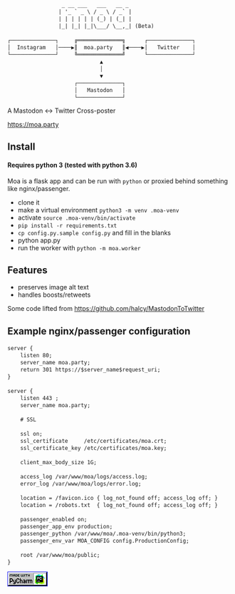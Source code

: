 ```
                 _ __ ___   ___   __ _
                | '_ ` _ \ / _ \ / _` |
                | | | | | | (_) | (_| |
                |_| |_| |_|\___/ \__,_| (Beta)

┌──────────────┐     ╔══════════════╗      ┌──────────────┐
│  Instagram   │────▶║  moa.party   ║◀────▶│   Twitter    │
└──────────────┘     ╚══════════════╝      └──────────────┘
                             ▲
                             │
                             ▼
                     ┌──────────────┐
                     │   Mastodon   │
                     └──────────────┘
```

A Mastodon <-> Twitter Cross-poster

https://moa.party

## Install

#### Requires python 3 (tested with python 3.6)

Moa is a flask app and can be run with `python` or proxied behind something like nginx/passenger.

* clone it
* make a virtual environment `python3 -m venv .moa-venv`
* activate `source .moa-venv/bin/activate`
* `pip install -r requirements.txt`
* `cp config.py.sample config.py` and fill in the blanks
* python app.py
* run the worker with `python -m moa.worker`

## Features
* preserves image alt text
* handles boosts/retweets

Some code lifted from https://github.com/halcy/MastodonToTwitter


## Example nginx/passenger configuration

```
server {
    listen 80;
    server_name moa.party;
    return 301 https://$server_name$request_uri;
}

server {
    listen 443 ;
    server_name moa.party;
    
    # SSL
    
    ssl on;
    ssl_certificate     /etc/certificates/moa.crt;
    ssl_certificate_key /etc/certificates/moa.key;
    
    client_max_body_size 1G;
    
    access_log /var/www/moa/logs/access.log;
    error_log /var/www/moa/logs/error.log;
    
    location = /favicon.ico { log_not_found off; access_log off; }
    location = /robots.txt  { log_not_found off; access_log off; }
    
    passenger_enabled on;
    passenger_app_env production;
    passenger_python /var/www/moa/.moa-venv/bin/python3;
    passenger_env_var MOA_CONFIG config.ProductionConfig;
    
    root /var/www/moa/public;
}
```

![](static/madewpc.gif)
